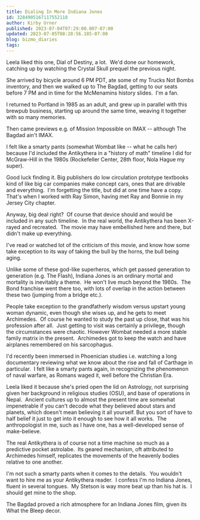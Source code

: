```yaml
---
title: Dialing In More Indiana Jones
id: 3284905167117552118
author: Kirby Urner
published: 2023-07-04T07:29:00.007-07:00
updated: 2023-07-05T08:28:56.185-07:00
blog: bizmo_diaries
tags: 
---
```


[](https://www.flickr.com/photos/kirbyurner/53021616162/in/datetaken/)

Leela liked this one, Dial of Destiny, a lot.  We'd done our homework, catching up by watching the Crystal Skull prequel the previous night.

She arrived by bicycle around 6 PM PDT, ate some of my Trucks Not Bombs inventory, and then we walked up to The Bagdad, getting to our seats before 7 PM and in time for the McMenamins history slides.  I'm a fan.  

I returned to Portland in 1985 as an adult, and grew up in parallel with this brewpub business, starting up around the same time, weaving it together with so many memories.  

Then came previews e.g. of Mission Impossible on IMAX -- although The Bagdad ain't IMAX.

I felt like a smarty pants (somewhat Wombat like -- what he calls her) because I'd included the Antikythera in a "history of math" timeline I did for McGraw-Hill in the 1980s (Rockefeller Center, 28th floor, Nola Hague my super).  

Good luck finding it. Big publishers do low circulation prototype textbooks kind of like big car companies make concept cars, ones that are drivable and everything.  I'm forgetting the title, but did at one time have a copy.  That's when I worked with Ray Simon, having met Ray and Bonnie in my Jersey City chapter.

Anyway, big deal right?  Of course that device should and would be included in any such timeline.  In the real world, the Antikythera has been X-rayed and recreated.  The movie may have embellished here and there, but didn't make up everything.

I've read or watched lot of the criticism of this movie, and know how some take exception to its way of taking the bull by the horns, the bull being aging.  

Unlike some of these god-like superheros, which get passed generation to generation (e.g. The Flash), Indiana Jones is an ordinary mortal and mortality is inevitably a theme.  He won't live much beyond the 1960s.  The Bond franchise went there too, with lots of overlap in the action between these two (jumping from a bridge etc.).

People take exception to the grandfatherly wisdom versus upstart young woman dynamic, even though she wises up, and he gets to meet Archimedes.  Of course he wanted to study the past up close, that was his profession after all.  Just getting to visit was certainly a privilege, though the circumstances were chaotic. However Wombat needed a more stable family matrix in the present.  Archimedes got to keep the watch and have airplanes remembered on his sarcophagus.

I'd recently been immersed in Phoenician studies i.e. watching a long documentary reviewing what we know about the rise and fall of Carthage in particular.  I felt like a smarty pants again, in recognizing the phenomenon of naval warfare, as Romans waged it, well before the Christian Era.

Leela liked it because she's pried open the lid on Astrology, not surprising given her background in religious studies (OSU), and base of operations in Nepal.  Ancient cultures up to almost the present time are somewhat impenetrable if you can't decode what they believed about stars and planets, which doesn't mean believing it all yourself. But you sort of have to half belief it just to get into it enough to see how it all works.  The anthropologist in me, such as I have one, has a well-developed sense of make-believe.

The real Antikythera is of course not a time machine so much as a predictive pocket astrolabe.  Its geared mechanism, oft attributed to Archimedes himself, replicates the movements of the heavenly bodies relative to one another.  

I'm not such a smarty pants when it comes to the details.  You wouldn't want to hire me as your Antikythera reader.  I confess I'm no Indiana Jones, fluent in several tongues.  My Stetson is way more beat up than his hat is.  I should get mine to the shop.

The Bagdad proved a rich atmosphere for an Indiana Jones film, given its What the Bleep decor. 

[](https://www.flickr.com/photos/kirbyurner/53022682608/in/datetaken/)